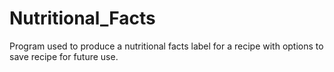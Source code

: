 # Nutritional_Facts
Program used to produce a nutritional facts label for a recipe with options to save recipe for future use.
